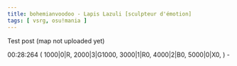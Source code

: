 ```yaml
---
title: bohemianvoodoo - Lapis Lazuli [sculpteur d'émotion]
tags: [ vsrg, osu!mania ]
---
```


Test post (map not uploaded yet)

<!--more-->

<canvas class="pattern" data-keys="4">
00:28:264 (
1000|0|R,
2000|3|G1000,
3000|1|R0,
4000|2|B0,
5000|0|X0,
) -
</canvas>


<script>{%- include scripts/lib/pattern-render.js -%}</script>

